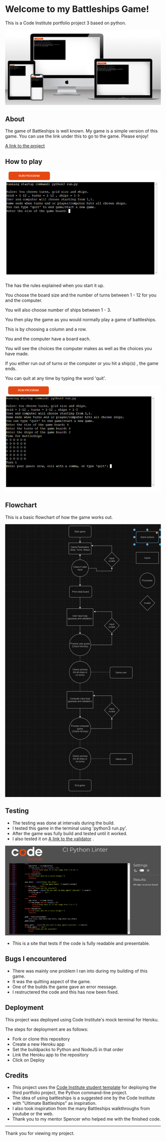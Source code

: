# Welcome to my Battleships Game!

This is a Code Institute portfolio project 3 based on python.

![image of battleships app on multi-platforms](readme-images/Battleships-mockup.png)

## About

The game of Battleships is well known. My game is a simple version of this game. You can use the link under this to go to the game. Please enjoy!

[A link to the project](https://milestone-project-3-landfish-68935be59d7a.herokuapp.com/)

## How to play

![image of battleships app at start](readme-images/Battleships-opening.png)

The has the rules explained when you start it up.

You choose the board size and the number of turns between 1 - 12 for you and the computer.

You will also choose number of ships between 1 - 3.

You then play the game as you would normally play a game of battleships.

This is by choosing a column and a row.

You and the computer have a board each.

You will see the choices the computer makes as well as the choices you have made.

If you either run out of turns or the computer or you hit a ship(s) , the game ends.

You can quit at any time by typing the word 'quit'.

![image of battleships app mid way](readme-images/Battleships-game.png)

## Flowchart

This is a basic flowchart of how the game works out.

![image of battleships flowchart](readme-images/Battleships-flowchart.png)


## Testing

- The testing was done at intervals during the build.
- I tested this game in the terminal using 'python3 run.py'.
- After the game was fully build and tested until it worked.
- I also tested it on [A link to the validator](https://pep8ci.herokuapp.com/) . 

![image of battleships app tested on Pep8 online validator](readme-images/pep8ci-Battleships.png)

- This is a site that tests if the code is fully readable and presentable.

## Bugs I encountered

- There was mainly one problem I ran into during my building of this game.
- It was the quitting aspect of the game.
- One of the builds the game gave an error message.
- I restructered the code and this has now been fixed.

## Deployment

This project was deployed using Code Institute's mock terminal for Heroku.

The steps for deployment are as follows:
- Fork or clone this repository
- Create a new Heroku app
- Set the buildpacks to Python and NodeJS in that order
- Link the Heroku app to the repository
- Click on Deploy

## Credits

- This project uses the [Code Institute student template](https://github.com/Code-Institute-Org/python-essentials-template) for deploying the third portfolio project, the Python command-line project.
- The idea of using battleships is a suggested one by the Code Institute with "Ultimate Battleships" as inspiration.
- I also took inspiration from the many Battleships walkthroughs from youtube or the web.
- Thank you to my mentor Spencer who helped me with the finished code.

-----
Thank you for viewing my project.